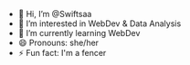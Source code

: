 - 👋 Hi, I’m @Swiftsaa
- 👀 I’m interested in WebDev & Data Analysis
- 🌱 I’m currently learning WebDev
- 😄 Pronouns: she/her
- ⚡ Fun fact: I'm a fencer
